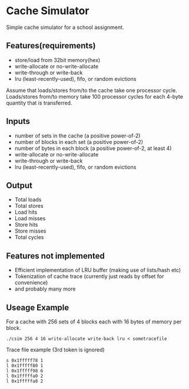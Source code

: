# Cache Simulator
Simple cache simulator for a school assignment.

## Features(requirements)
* store/load from 32bit memory(hex)
* write-allocate or no-write-allocate
* write-through or write-back
* lru (least-recently-used), fifo, or random evictions

Assume that loads/stores from/to the cache take one processor cycle. 
Loads/stores from/to memory take 100 processor cycles for each 4-byte quantity that is transferred. 

## Inputs
* number of sets in the cache (a positive power-of-2)
* number of blocks in each set (a positive power-of-2)
* number of bytes in each block (a positive power-of-2, at least 4)
* write-allocate or no-write-allocate
* write-through or write-back
* lru (least-recently-used), fifo, or random evictions

## Output
* Total loads
* Total stores
* Load hits
* Load misses
* Store hits
* Store misses
* Total cycles

## Features not implemented
* Efficient implementation of LRU buffer (making use of lists/hash etc)
* Tokenization of cache trace (currently just reads by offset for convenience)
* and probably many more

## Useage Example
For a cache with 256 sets of 4 blocks each with 16 bytes of memory per block.

```./csim 256 4 16 write-allocate write-back lru < sometracefile```

Trace file example (3rd token is ignored)
```
s 0x1fffff78 1
l 0x1fffff80 1
l 0x1fffff98 6
l 0x1fffffa0 2
l 0x1fffffa8 2
```
